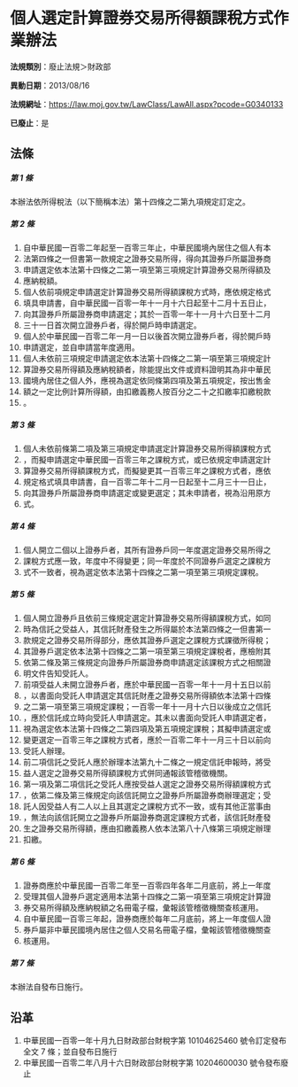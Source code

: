 # 個人選定計算證券交易所得額課稅方式作業辦法

**法規類別**：廢止法規＞財政部

**異動日期**：2013/08/16  

**法規網址**：https://law.moj.gov.tw/LawClass/LawAll.aspx?pcode=G0340133

**已廢止**：是



## 法條
##### 第 1 條
本辦法依所得稅法（以下簡稱本法）第十四條之二第九項規定訂定之。

##### 第 2 條
1. 自中華民國一百零二年起至一百零三年止，中華民國境內居住之個人有本
1. 法第四條之一但書第一款規定之證券交易所得，得向其證券戶所屬證券商
1. 申請選定依本法第十四條之二第一項至第三項規定計算證券交易所得額及
1. 應納稅額。
1. 個人依前項規定申請選定計算證券交易所得額課稅方式時，應依規定格式
1. 填具申請書，自中華民國一百零一年十一月十六日起至十二月十五日止，
1. 向其證券戶所屬證券商申請選定；其於一百零一年十一月十六日至十二月
1. 三十一日首次開立證券戶者，得於開戶時申請選定。
1. 個人於中華民國一百零二年一月一日以後首次開立證券戶者，得於開戶時
1. 申請選定，並自申請當年度適用。
1. 個人未依前三項規定申請選定依本法第十四條之二第一項至第三項規定計
1. 算證券交易所得額及應納稅額者，除能提出文件或資料證明其為非中華民
1. 國境內居住之個人外，應視為選定依同條第四項及第五項規定，按出售金
1. 額之一定比例計算所得額，由扣繳義務人按百分之二十之扣繳率扣繳稅款
1. 。

##### 第 3 條
1. 個人未依前條第二項及第三項規定申請選定計算證券交易所得額課稅方式
1. ，而擬申請選定中華民國一百零三年之課稅方式，或已依規定申請選定計
1. 算證券交易所得額課稅方式，而擬變更其一百零三年之課稅方式者，應依
1. 規定格式填具申請書，自一百零二年十二月一日起至十二月三十一日止，
1. 向其證券戶所屬證券商申請選定或變更選定；其未申請者，視為沿用原方
1. 式。

##### 第 4 條
1. 個人開立二個以上證券戶者，其所有證券戶同一年度選定證券交易所得之
1. 課稅方式應一致，年度中不得變更；同一年度於不同證券戶選定之課稅方
1. 式不一致者，視為選定依本法第十四條之二第一項至第三項規定課稅。

##### 第 5 條
1. 個人開立證券戶且依前三條規定選定計算證券交易所得額課稅方式，如同
1. 時為信託之受益人，其信託財產發生之所得屬於本法第四條之一但書第一
1. 款規定之證券交易所得部分，應依其證券戶選定之課稅方式課徵所得稅；
1. 其證券戶選定依本法第十四條之二第一項至第三項規定課稅者，應檢附其
1. 依第二條及第三條規定向證券戶所屬證券商申請選定該課稅方式之相關證
1. 明文件告知受託人。
1. 前項受益人未開立證券戶者，應於中華民國一百零一年十一月十五日以前
1. ，以書面向受託人申請選定其信託財產之證券交易所得額依本法第十四條
1. 之二第一項至第三項規定課稅；一百零一年十一月十六日以後成立之信託
1. ，應於信託成立時向受託人申請選定。其未以書面向受託人申請選定者，
1. 視為選定依本法第十四條之二第四項及第五項規定課稅；其擬申請選定或
1. 變更選定一百零三年之課稅方式者，應於一百零二年十一月三十日以前向
1. 受託人辦理。
1. 前二項信託之受託人應於辦理本法第九十二條之一規定信託申報時，將受
1. 益人選定之證券交易所得額課稅方式併同通報該管稽徵機關。
1. 第一項及第二項信託之受託人應按受益人選定之證券交易所得額課稅方式
1. ，依第二條及第三條規定向該信託開立之證券戶所屬證券商辦理選定；受
1. 託人因受益人有二人以上且其選定之課稅方式不一致，或有其他正當事由
1. ，無法向該信託開立之證券戶所屬證券商選定課稅方式者，該信託財產發
1. 生之證券交易所得額，應由扣繳義務人依本法第八十八條第三項規定辦理
1. 扣繳。

##### 第 6 條
1. 證券商應於中華民國一百零二年至一百零四年各年二月底前，將上一年度
1. 受理其個人證券戶選定適用本法第十四條之二第一項至第三項規定計算證
1. 券交易所得額及應納稅額之名冊電子檔，彙報該管稽徵機關查核運用。
1. 自中華民國一百零三年起，證券商應於每年二月底前，將上一年度個人證
1. 券戶屬非中華民國境內居住之個人交易名冊電子檔，彙報該管稽徵機關查
1. 核運用。

##### 第 7 條
本辦法自發布日施行。

## 沿革
1. 中華民國一百零一年十月九日財政部台財稅字第 10104625460  號令訂定發布全文 7  條；並自發布日施行
1. 中華民國一百零二年八月十六日財政部台財稅字第 10204600030  號令發布廢止
